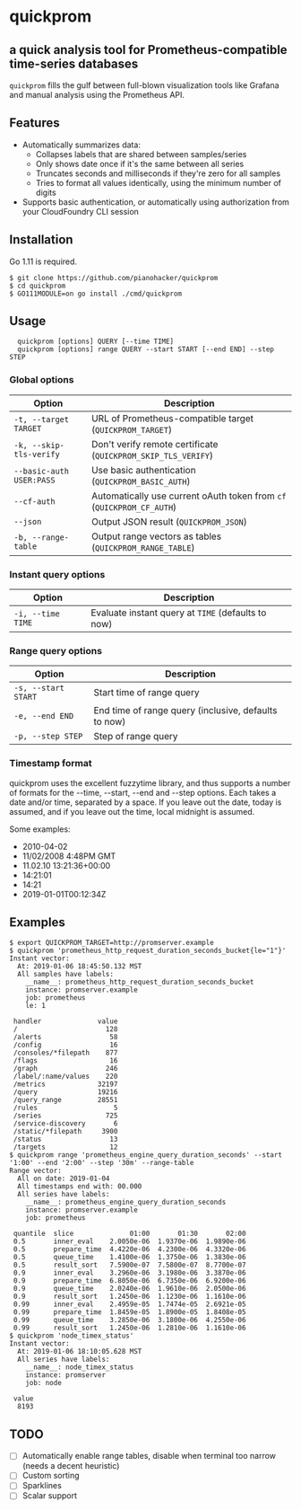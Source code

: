 # quickprom
## a quick analysis tool for Prometheus-compatible time-series databases

`quickprom` fills the gulf between full-blown visualization tools like Grafana and manual analysis
using the Prometheus API.

## Features

- Automatically summarizes data:
	- Collapses labels that are shared between samples/series
	- Only shows date once if it's the same between all series
	- Truncates seconds and milliseconds if they're zero for all samples
	- Tries to format all values identically, using the minimum number of digits
- Supports basic authentication, or automatically using authorization from your CloudFoundry CLI session

## Installation
Go 1.11 is required.

```console
$ git clone https://github.com/pianohacker/quickprom
$ cd quickprom
$ GO111MODULE=on go install ./cmd/quickprom
```

## Usage
```
  quickprom [options] QUERY [--time TIME]
  quickprom [options] range QUERY --start START [--end END] --step STEP
```

### Global options
| Option | Description |
| ------ | ----------- |
| `-t, --target TARGET` | URL of Prometheus-compatible target (`QUICKPROM_TARGET`) |
| `-k, --skip-tls-verify` | Don't verify remote certificate (`QUICKPROM_SKIP_TLS_VERIFY`)  |
| `--basic-auth USER:PASS` | Use basic authentication (`QUICKPROM_BASIC_AUTH`) |
| `--cf-auth` | Automatically use current oAuth token from `cf` (`QUICKPROM_CF_AUTH`)  |
| `--json` | Output JSON result (`QUICKPROM_JSON`) |
| `-b, --range-table` | Output range vectors as tables (`QUICKPROM_RANGE_TABLE`) |

### Instant query options
| Option | Description |
| ------ | ----------- |
| `-i, --time TIME` | Evaluate instant query at `TIME` (defaults to now) |

### Range query options
| Option | Description |
| ------ | ----------- |
| `-s, --start START` | Start time of range query |
| `-e, --end END` | End time of range query (inclusive, defaults to now) |
| `-p, --step STEP` | Step of range query |

### Timestamp format
quickprom uses the excellent fuzzytime library, and thus supports a number of
formats for the --time, --start, --end and --step options. Each takes a date
and/or time, separated by a space. If you leave out the date, today is
assumed, and if you leave out the time, local midnight is assumed.

Some examples:
  - 2010-04-02
  - 11/02/2008 4:48PM GMT
  - 11.02.10 13:21:36+00:00
  - 14:21:01
  - 14:21
  - 2019-01-01T00:12:34Z

## Examples

```console
$ export QUICKPROM_TARGET=http://promserver.example
$ quickprom 'prometheus_http_request_duration_seconds_bucket{le="1"}'
Instant vector:
  At: 2019-01-06 18:45:50.132 MST
  All samples have labels:
    __name__: prometheus_http_request_duration_seconds_bucket
    instance: promserver.example
    job: prometheus
    le: 1

 handler              value
 /                      128 
 /alerts                 58 
 /config                 16 
 /consoles/*filepath    877 
 /flags                  16 
 /graph                 246 
 /label/:name/values    220 
 /metrics             32197 
 /query               19216 
 /query_range         28551 
 /rules                   5 
 /series                725 
 /service-discovery       6 
 /static/*filepath     3900 
 /status                 13 
 /targets                12
$ quickprom range 'prometheus_engine_query_duration_seconds' --start '1:00' --end '2:00' --step '30m' --range-table
Range vector:
  All on date: 2019-01-04
  All timestamps end with: 00.000
  All series have labels:
    __name__: prometheus_engine_query_duration_seconds
    instance: promserver.example
    job: prometheus

 quantile  slice              01:00       01:30       02:00 
 0.5       inner_eval    2.0050e-06  1.9370e-06  1.9890e-06 
 0.5       prepare_time  4.4220e-06  4.2300e-06  4.3320e-06 
 0.5       queue_time    1.4100e-06  1.3750e-06  1.3830e-06 
 0.5       result_sort   7.5900e-07  7.5800e-07  8.7700e-07 
 0.9       inner_eval    3.2960e-06  3.1980e-06  3.3870e-06 
 0.9       prepare_time  6.8050e-06  6.7350e-06  6.9200e-06 
 0.9       queue_time    2.0240e-06  1.9610e-06  2.0500e-06 
 0.9       result_sort   1.2450e-06  1.1230e-06  1.1610e-06 
 0.99      inner_eval    2.4959e-05  1.7474e-05  2.6921e-05 
 0.99      prepare_time  1.8459e-05  1.8900e-05  1.8408e-05 
 0.99      queue_time    3.2850e-06  3.1800e-06  4.2550e-06 
 0.99      result_sort   1.2450e-06  1.2810e-06  1.1610e-06
$ quickprom 'node_timex_status'
Instant vector:
  At: 2019-01-06 18:10:05.628 MST
  All series have labels:
    __name__: node_timex_status
    instance: promserver
    job: node

 value
  8193
```

## TODO

- [ ] Automatically enable range tables, disable when terminal too narrow (needs a decent heuristic)
- [ ] Custom sorting
- [ ] Sparklines
- [ ] Scalar support
